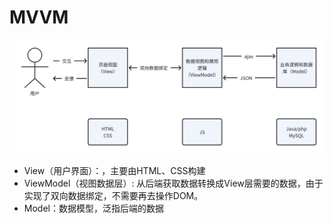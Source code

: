 # MVVM

![alt text](image.png)


- View（用户界面）：，主要由HTML、CSS构建
- ViewModel（视图数据层）: 从后端获取数据转换成View层需要的数据，由于实现了双向数据绑定，不需要再去操作DOM。
- Model：数据模型，泛指后端的数据